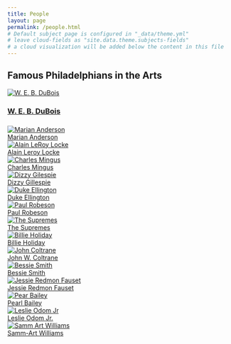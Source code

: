 ```yaml
---
title: People
layout: page
permalink: /people.html
# Default subject page is configured in "_data/theme.yml"
# leave cloud-fields as "site.data.theme.subjects-fields"
# a cloud visualization will be added below the content in this file
---
```


## Famous Philadelphians in the Arts

<div class="grid-container">
  <div class="grid-item">
        <a href = 'https://fortefairy.github.io/collectionbuilderdemo/browse.html#W.%20E.%20B.%20DuBois'>
  		<img src="https://upload.wikimedia.org/wikipedia/commons/f/fd/W.E.B._Du_Bois_by_James_E._Purdy%2C_1907_%28cropped%29.jpg" alt = "W. E. B. DuBois" class="image-grid"/>
  			<br><h3>W. E. B. DuBois<h3></a></div>
  <div class="grid-item">
  		<a href = 'https://fortefairy.github.io/collectionbuilderdemo/browse.html#Marian%20Anderson'>
      <img src="https://upload.wikimedia.org/wikipedia/commons/thumb/a/a8/Marian_Anderson.jpg/1024px-Marian_Anderson.jpg" alt = "Marian Anderson" class="image-grid"/>
  			<br>Marian Anderson</a></div>
  <div class="grid-item">
    <a href = 'https://fortefairy.github.io/collectionbuilderdemo/browse.html#Alain%20LeRoy%20Locke'>
  		<img src="https://upload.wikimedia.org/wikipedia/commons/3/31/Alain_LeRoy_Locke_cr.jpg" alt = "Alain LeRoy Locke" class="image-grid"/>
  			<br>Alain Leroy Locke</a></div>
  <div class="grid-item">
    <a href = 'https://fortefairy.github.io/collectionbuilderdemo/browse.html#Charles%20Mingus'>
  		<img src="https://live.staticflickr.com/129/362094253_9cd7b022ce_z.jpg" alt="Charles Mingus" class="image-grid"/>
  			<br>Charles Mingus</a></div>
  <div class="grid-item">
    <a href = 'https://fortefairy.github.io/collectionbuilderdemo/browse.html#Dizzy%20Gilespie'>
  		<img src="https://upload.wikimedia.org/wikipedia/commons/thumb/2/25/Portrait_of_Dizzy_Gillespie%2C_New_York%2C_N.Y.%2C_ca._May_1947_%28cropped%29.jpg/1024px-Portrait_of_Dizzy_Gillespie%2C_New_York%2C_N.Y.%2C_ca._May_1947_%28cropped%29.jpg" alt="Dizzy Gilespie" class="image-grid"/>
		  	<br>Dizzy Gillespie</a></div>
  <div class="grid-item">
    <a href = 'https://fortefairy.github.io/collectionbuilderdemo/browse.html#Duke%20Ellington'>
  		<img src="https://upload.wikimedia.org/wikipedia/commons/thumb/a/af/Duke_Ellington_-_publicity.JPG/1024px-Duke_Ellington_-_publicity.JPG" alt="Duke Ellington" class="image-grid"/>
  			<br>Duke Ellington</a></div>
  <div class="grid-item">
    <a href = 'https://fortefairy.github.io/collectionbuilderdemo/browse.html#Paul%20Robeson'>
  		<img src="https://upload.wikimedia.org/wikipedia/commons/thumb/3/3b/Paul_Robeson_1942_crop.jpg/1024px-Paul_Robeson_1942_crop.jpg" alt="Paul Robeson" class="image-grid"/>
  			<br>Paul Robeson</a></div>
  <div class="grid-item">
    <a href = 'https://fortefairy.github.io/collectionbuilderdemo/browse.html#The%20Supremes'>
  		<img src="https://upload.wikimedia.org/wikipedia/commons/c/c7/The_Supremes_1966.JPG" alt="The Supremes" class="image-grid"/>
  			<br>The Supremes</a></div>
  <div class="grid-item">
    <a href = 'https://fortefairy.github.io/collectionbuilderdemo/browse.html#Billie%20Holiday'>
  		<img src="https://upload.wikimedia.org/wikipedia/commons/thumb/e/e3/Billie_Holiday%2C_Downbeat%2C_New_York%2C_N.Y.%2C_ca._Feb._1947_%28William_P._Gottlieb_04251%29.jpg/1280px-Billie_Holiday%2C_Downbeat%2C_New_York%2C_N.Y.%2C_ca._Feb._1947_%28William_P._Gottlieb_04251%29.jpg" alt="Billie Holiday" class="image-grid"/>
  			<br>Billie Holiday</a></div>
  <div class="grid-item">
    <a href = 'https://fortefairy.github.io/collectionbuilderdemo/browse.html#John%20Coltrane'>
  		<img src="https://upload.wikimedia.org/wikipedia/commons/thumb/1/14/John_Coltrane_1963_cropped_ver2.jpg/1024px-John_Coltrane_1963_cropped_ver2.jpg" alt="John Coltrane" class="image-grid"/>
  			<br>John W. Coltrane</a></div>
  <div class="grid-item">
    <a href='https://fortefairy.github.io/collectionbuilderdemo/browse.html#Bessie%20Smith'>
  		<img src="https://upload.wikimedia.org/wikipedia/commons/thumb/d/df/Bessiesmith3.jpg/1024px-Bessiesmith3.jpg" alt="Bessie Smith" class="image-grid"/>
  			<br>Bessie Smith</a></div>
  <div class="grid-item">
    <a href = 'https://fortefairy.github.io/collectionbuilderdemo/browse.html#Jessie%20Redmon%20Fauset'>
    <img src="https://upload.wikimedia.org/wikipedia/commons/e/ea/Negro_Poets_and_Their_Poems-0182.jpg" alt="Jessie Redmon Fauset" class="image-grid"/>
  	<br>Jessie Redmon Fauset</a></div>
  <div class="grid-item">
    <a href = 'https://fortefairy.github.io/collectionbuilderdemo/browse.html#Pearl%20Bailey'>
    <img src="https://upload.wikimedia.org/wikipedia/commons/4/44/Pearl_Bailey_-_publicity.jpg" alt="Pear Bailey" class="image-grid"/>
  	<br>Pearl Bailey</a></div>
  <div class="grid-item">
    <a href = 'https://fortefairy.github.io/collectionbuilderdemo/browse.html#Lesie%20Odom%20Jr'>
    <img src="https://upload.wikimedia.org/wikipedia/commons/c/cc/Leslie_Odom_Jr._Philanthropy_Summit_2016_02.30_%28cropped%29.jpg" alt = "Leslie Odom Jr" class="image-grid"/>
  	<br>Leslie Odom Jr.</a></div>
  <div class="grid-item">
    <a href = 'https://fortefairy.github.io/collectionbuilderdemo/browse.html#Samm-Art%20Williams'>
    <img src="https://upload.wikimedia.org/wikipedia/en/9/96/Publicity_Photo_of_Samm-Art_Williams.jpg" alt = "Samm Art Williams" class="image-grid"/>
  	<br>Samm-Art Williams</a></div>	
</div>

